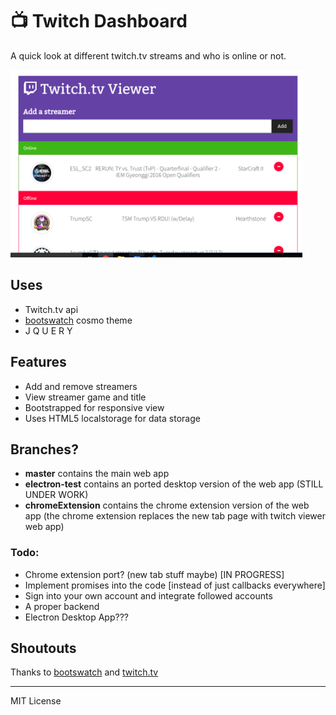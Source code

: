 # :tv: Twitch Dashboard

A quick look at different twitch.tv streams and who is online or not. 

<a href="url"><img src="https://raw.githubusercontent.com/AbhiPrasad/Twitch-Viewer/master/screenshot.png" width="auto" height="300" ></a>

## Uses
* Twitch.tv api
* [bootswatch](https://bootswatch.com) cosmo theme
* J Q U E R Y

## Features
* Add and remove streamers
* View streamer game and title
* Bootstrapped for responsive view 
* Uses HTML5 localstorage for data storage

## Branches?

* **master** contains the main web app
* **electron-test** contains an ported desktop version of the web app (STILL UNDER WORK)
* **chromeExtension** contains the chrome extension version of the web app (the chrome extension replaces the new tab page with twitch viewer web app)

### Todo:
* Chrome extension port? (new tab stuff maybe) [IN PROGRESS]
* Implement promises into the code [instead of just callbacks everywhere]
* Sign into your own account and integrate followed accounts
* A proper backend
* Electron Desktop App???

## Shoutouts

Thanks to [bootswatch](https://bootswatch.com) and [twitch.tv](https://twitch.tv)

--- 

MIT License
